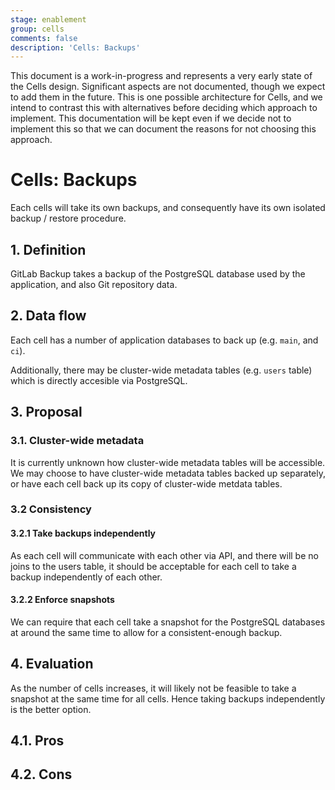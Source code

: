 ```yaml
---
stage: enablement
group: cells
comments: false
description: 'Cells: Backups'
---
```


This document is a work-in-progress and represents a very early state of the
Cells design. Significant aspects are not documented, though we expect to add
them in the future. This is one possible architecture for Cells, and we intend to
contrast this with alternatives before deciding which approach to implement.
This documentation will be kept even if we decide not to implement this so that
we can document the reasons for not choosing this approach.

# Cells: Backups

Each cells will take its own backups, and consequently have its own isolated
backup / restore procedure.

## 1. Definition

GitLab Backup takes a backup of the PostgreSQL database used by the application,
and also Git repository data.

## 2. Data flow

Each cell has a number of application databases to back up (e.g. `main`, and `ci`).

Additionally, there may be cluster-wide metadata tables (e.g. `users` table)
which is directly accesible via PostgreSQL.

## 3. Proposal

### 3.1. Cluster-wide metadata

It is currently unknown how cluster-wide metadata tables will be accessible. We
may choose to have cluster-wide metadata tables backed up separately, or have
each cell back up its copy of cluster-wide metdata tables.

### 3.2 Consistency

#### 3.2.1 Take backups independently

As each cell will communicate with each other via API, and there will be no joins
to the users table, it should be acceptable for each cell to take a backup
independently of each other.

#### 3.2.2 Enforce snapshots

We can require that each cell take a snapshot for the PostgreSQL databases at
around the same time to allow for a consistent-enough backup.

## 4. Evaluation

As the number of cells increases, it will likely not be feasible to take a
snapshot at the same time for all cells. Hence taking backups independently is
the better option.

## 4.1. Pros

## 4.2. Cons
